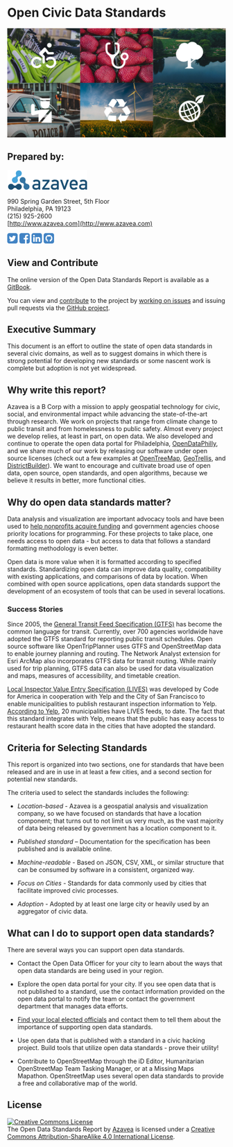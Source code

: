 # Open Civic Data Standards

<a rel="external" href="https://azavea.gitbooks.io/open-data-standards/content/"><img alt="Open Civic Data Standards GitBook" style="border-width:0" src="images/open-data-standards-tiles.jpg" /></a>

## Prepared by:

<a rel="external" href="http://www.azavea.com"><img alt="Azavea - Beyond Dots On A Map" style="border-width:0" src="images/azavea_trans_sm.png" /></a>

990 Spring Garden Street, 5th Floor<br>
Philadelphia, PA 19123<br>
(215) 925-2600<br>
[http://www.azavea.com](http://www.azavea.com)<br>

<a rel="external" href="https://twitter.com/azavea"><img alt="Azavea Twitter" height="24" src="images/twitter_icon.png" /></a>
<a rel="external" href="https://www.facebook.com/Azavea/"><img alt="Azavea Facebook" height="24" src="images/facebook_icon.png" /></a>
<a rel="external" href="https://www.linkedin.com/company/azavea"><img alt="Azavea LinkedIn" height="24" src="images/linkedin_icon.png" /></a>
<a rel="external" href="https://github.com/azavea"><img alt="Azavea GitHub" height="24" src="images/github_icon.png" /></a>

## View and Contribute
The online version of the Open Data Standards Report is available as a [GitBook](https://azavea.gitbooks.io/open-data-standards/content/).

You can view and [contribute](contribute.md) to the project by [working on issues](https://github.com/azavea/open-data-standards/issues/) and issuing pull requests via the [GitHub project](https://github.com/azavea/open-data-standards/).

## Executive Summary
This document is an effort to outline the state of open data standards in several civic domains, as well as to suggest domains in which there is strong potential for developing new standards or some nascent work is complete but adoption is not yet widespread.

## Why write this report?
Azavea is a B Corp with a mission to apply geospatial technology for civic, social, and environmental impact while advancing the state-of-the-art through research. We work on projects that range from climate change to public transit and from homelessness to public safety. Almost every project we develop relies, at least in part, on open data. We also developed and continue to operate the open data portal for Philadelphia, [OpenDataPhilly](http://www.opendataphilly.org/), and we share much of our work by releasing our software under open source licenses (check out a few examples at [OpenTreeMap](http://www.opentreemap.org/), [GeoTrellis](http://geotrellis.io), and [DistrictBuilder](http://www.districtbuilder.org/)). We want to encourage and cultivate broad use of open data, open source, open standards, and open algorithms, because we believe it results in better, more functional cities.


## Why do open data standards matter?

Data analysis and visualization are important advocacy tools and have been used to [help nonprofits acquire funding](http://blogs.edweek.org/edweek/early_years/2014/01/map_shows_pre-k_needs_in_phila_funding_results.html) and government agencies choose priority locations for programming. For these projects to take place, one needs access to open data - but access to data that follows a standard formatting methodology is even better.

Open data is more value when it is formatted according to specified standards. Standardizing open data can improve data quality, compatibility with existing applications, and comparisons of data by location. When combined with open source applications, open data standards support the development of an ecosystem of tools that can be used in several locations.

### Success Stories

Since 2005, the [General Transit Feed Specification (GTFS)](standards/domain_specific_standards/general_transit_feed_specification_gtfs.md) has become the common language for transit. Currently, over 700 agencies worldwide have adopted the GTFS standard for reporting public transit schedules. Open source software like OpenTripPlanner uses GTFS and OpenStreetMap data to enable journey planning and routing. The Network Analyst extension for Esri ArcMap also incorporates GTFS data for transit routing. While mainly used for trip planning, GTFS data can also be used for data visualization and maps, measures of accessibility, and timetable creation.

[Local Inspector Value Entry Specification (LIVES)](standards/domain_specific_standards/local_inspector_value_entry_specification_lives.html) was developed by Code for America in cooperation with Yelp and the City of San Francisco to enable municipalities to publish restaurant inspection information to Yelp. [According to Yelp](https://www.yelp.com/healthscores/feeds), 20 municipalities have LIVES feeds, to date. The fact that this standard integrates with Yelp, means that the public has easy access to restaurant health score data in the cities that have adopted the standard.


## Criteria for Selecting Standards
This report is organized into two sections, one for standards that have been released and are in use in at least a few cities, and a second section for potential new standards.

The criteria used to select the standards includes the following:

 * *Location-based* - Azavea is a geospatial analysis and visualization company, so we have focused on standards that have a location component; that turns out to not limit us very much, as the vast majority of data being released by government has a location component to it.

 * *Published standard* – Documentation for the specification has been published and is available online.

 * *Machine-readable* - Based on JSON, CSV, XML, or similar structure that can be consumed by software in a consistent, organized way.

 * *Focus on Cities* - Standards for data commonly used by cities that facilitate improved civic processes.

 * *Adoption* - Adopted by at least one large city or heavily used by an aggregator of civic data.

## What can I do to support open data standards?

There are several ways you can support open data standards.

* Contact the Open Data Officer for your city to learn about the ways that open data standards are being used in your region.

* Explore the open data portal for your city. If you see open data that is not published to a standard, use the contact information provided on the open data portal to notify the team or contact the government department that manages data efforts.

* [Find your local elected officials](https://live.cicerodata.com/) and contact them to tell them about the importance of supporting open data standards.

* Use open data that is published with a standard in a civic hacking project. Build tools that utilize open data standards - prove their utility!

* Contribute to OpenStreetMap through the iD Editor, Humanitarian OpenStreetMap Team Tasking Manager, or at a Missing Maps Mapathon. OpenStreetMap uses several open data standards to provide a free and collaborative map of the world.


## License

<a rel="license" href="http://creativecommons.org/licenses/by-sa/4.0/"><img alt="Creative Commons License" style="border-width:0" src="https://i.creativecommons.org/l/by-sa/4.0/88x31.png" /></a><br>
The Open Data Standards Report by <a href="http://www.azavea.com">Azavea</a> is licensed under a <a rel="license" href="http://creativecommons.org/licenses/by-sa/4.0/">Creative Commons Attribution-ShareAlike 4.0 International License</a>.
